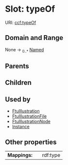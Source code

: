 
# Slot: typeOf




URI: [ccf:typeOf](http://purl.org/ccf/typeOf)


## Domain and Range

None &#8594;  <sub>0..\*</sub> [Named](Named.md)

## Parents


## Children


## Used by

 * [FtuIllustration](FtuIllustration.md)
 * [FtuIllustrationFile](FtuIllustrationFile.md)
 * [FtuIllustrationNode](FtuIllustrationNode.md)
 * [Instance](Instance.md)

## Other properties

|  |  |  |
| --- | --- | --- |
| **Mappings:** | | rdf:type |

